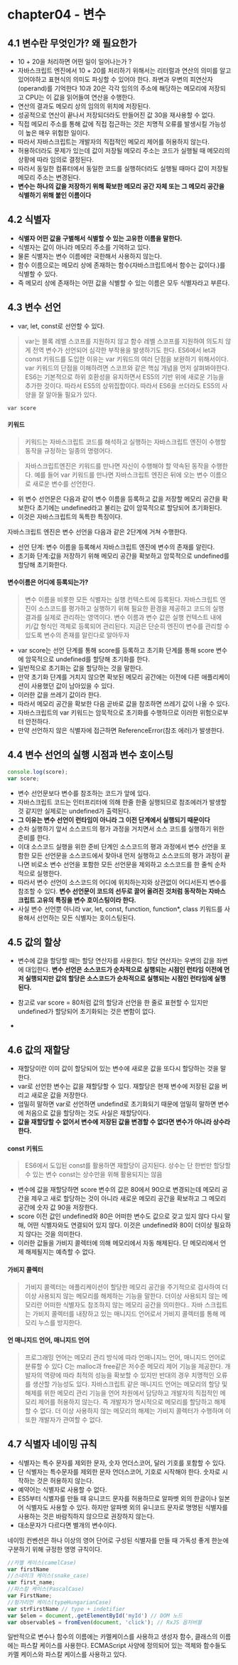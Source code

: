 # chapter04 - 변수

## 4.1 변수란 무엇인가? 왜 필요한가

- 10 + 20을 처리하면 어떤 일이 일어나는가 ?
- 자바스크립트 엔진에서 10 + 20를 처리하기 위해서는 리터럴과 연산의 의미를 알고 있어야하고 표현식의 의미도 파싱할 수 있어야 한다.
  좌변과 우변의 피연산자(operand)를 기억한다 10과 20은 각각 임의의 주소에 해당하는 메모리에 저장되고 CPU는 이 값을 읽어들여 연산을 수행한다.
- 연산의 결과도 메모리 상의 임의의 위치에 저장된다.
- 성공적으로 연산이 끝나서 저장되더라도 만들어진 값 30을 재사용할 수 없다.
- 직접 메모리 주소를 통해 값에 직접 접근하는 것은 치명적 오류를 발생시킬 가능성이 높은 매우 위험한 일이다.
- 따라서 자바스크립트는 개발자의 직접적인 메모리 제어를 허용하지 않는다.
- 허용하더라도 문제가 있는데 값이 저장될 메모리 주소는 코드가 실행될 때 메모리의 상황에 따라 임의로 결정된다.
- 따라서 동일한 컴퓨터에서 동일한 코드를 실행하더라도 실행될 때마다 값이 저장될 메모리 주소는 변경된다.
- **변수는 하나의 값을 저장하기 위해 확보한 메모리 공간 자체 또는 그 메모리 공간을 식별하기 위해 붙인 이름이다**

## 4.2 식별자

- **식별자 어떤 값을 구별해서 식별할 수 있는 고유한 이름을 말한다.**
- 식별자는 값이 아니라 메모리 주소를 기억하고 있다.
- 물론 식별자는 변수 이름에만 국한해서 사용하지 않는다.
- 함수 이름으로는 메모리 상에 존재하는 함수(자바스크립트에서 함수는 값이다.)를 식별할 수 있다.
- 즉 메모리 상에 존재하는 어떤 값을 식별할 수 있는 이름은 모두 식별자라고 부른다.

## 4.3 변수 선언

- var, let, const로 선언할 수 있다.

> var는 블록 레벨 스코프를 지원하지 않고 함수 레벨 스코프를 지원하여 의도치 않게 전역 변수가 선언되어 심각한 부작용을 발생하기도 한다.
> ES6에서 let과 const 키워드를 도입한 이유는 var 키워드의 여러 단점을 보완하기 위해서이다.
> var 키워드의 단점을 이해하려면 스코프와 같은 핵심 개념을 먼저 살펴봐야한다.
> ES6는 기본적으로 하위 호환성을 유지하면서 ES5의 기반 위에 새로운 기능을 추가한 것이다. 따라서 ES5의 상위집합이다.
> 따라서 ES6을 쓰더라도 ES5의 사양을 잘 알아둘 필요가 있다.

`var score`

#### 키워드

> 키워드는 자바스크립트 코드를 해석하고 실행하는 자바스크립트 엔진이 수행할 동작을 규정하는 일종의 명령어다.

> 자바스크립트엔진은 키워드를 만나면 자신이 수행해야 할 약속된 동작을 수행한다. 예를 들어 var 키워드를 만나면 자바스크립트 엔진은 뒤에 오는 변수 이름으로 새로운 변수를 선언한다.

- 위 변수 선언문은 다음과 같이 변수 이름을 등록하고 값을 저장할 메모리 공간을 확보한다 초기에는 undefined라고 불리는 값이 암묵적으로 할당되어 초기화된다.
- 이것은 자바스크립트의 독특한 특징이다.

자바스크립트 엔진은 변수 선언을 다음과 같은 2단계에 거쳐 수행한다.

- 선언 단계: 변수 이름을 등록해서 자바스크립트 엔진에 변수의 존재를 알린다.
- 초기화 단계:값을 저장하기 위해 메모리 공간을 확보하고 암묵적으로 undefined를 할당해 초기화한다.

#### 변수이름은 어디에 등록되는가?

> 변수 이름을 비롯한 모든 식별자는 실행 컨텍스트에 등록된다.
> 자바스크립트 엔진이 소스코드를 평가하고 실행하기 위해 필요한 환경을 제공하고 코드의 실행 결과를 실제로 관리하는 영역이다.
> 변수 이름과 변수 값은 실행 컨텍스트 내에 키/값 형식인 객체로 등록되어 관리된다.
> 지금은 단순히 엔진이 변수를 관리할 수 있도록 변수의 존재를 알린다로 알아두자

- var score는 선언 단계를 통해 score를 등록하고 초기화 단계를 통해 score 변수에 암묵적으로 undefined를 할당해 초기화를 한다.
- 일반적으로 초기화는 값을 할당하는 것을 말한다.
- 만약 초기화 단계를 거치지 않으면 확보된 메모리 공간에는 이전에 다른 애플리케이션이 사용했던 값이 남아있을 수 있다.
- 이러한 값을 쓰레기 값이라 한다.
- 따라서 메모리 공간을 확보한 다음 곧바로 값을 참조하면 쓰레기 값이 나올 수 있다.
- 자바스크립트의 var 키워드는 암묵적으로 초기화를 수행하므로 이러한 위험으로부터 안전하다.
- 만약 선언하지 않은 식별자에 접근하면 ReferenceError(참조 에러)가 발생한다.

## 4.4 변수 선언의 실행 시점과 변수 호이스팅

```js
console.log(score);
var score;
```

- 변수 선언문보다 변수를 참조하는 코드가 앞에 있다.
- 자바스크립트 코드는 인터프리터에 의해 한줄 한줄 실행되므로 참조에러가 발생할 것 같지만 실제로는 undefined가 출력된다.
- **그 이유는 변수 선언이 런타임이 아니라 그 이전 단계에서 실행되기 때문이다**
- 순차 실행하기 앞서 소스코드의 평가 과정을 거치면서 소스 코드를 실행하기 위한 준비를 한다.
- 이대 소스코드 실행을 위한 준비 단계인 소스코드의 평과 과정에서 변수 선언을 포함한 모든 선언문을 소스코드에서 찾아내 먼저 실행하고 소스코드의 평가 과정이 끝나면 비로소 변수 선언을 포함한 모든 선언문을 제외하고 소스코드를 한 줄씩 순차적으로 실행한다.
- 따라서 변수 선언이 소스코드의 어디에 위치하는지와 상관없이 어디서든지 변수를 참조할 수 있다.
  **변수 선언문이 코드의 선두로 끌어 올려진 것처럼 동작하는 자바스크립트 고유의 특징을 변수 호이스팅이라 한다.**
- 사실 변수 선언뿐 아니라 var, let, const, function, function\*, class 키워드를 사용해서 선언하는 모든 식별자는 호이스팅된다.

## 4.5 값의 할상

- 변수에 값을 할당할 때는 할당 연산자를 사용한다. 할당 연산자는 우변의 값을 좌변에 대입한다.
  **변수 선언은 소스코드가 순차적으로 실행되는 시점인 런타임 이전에 먼저 실행되지만 값의 할당은 소스코드가 순차적으로 실행되는 시점인 런타임에 실행된다.**

- 참고로 var score = 80처럼 값의 할당과 선언을 한 줄로 표현할 수 있지만 undefined가 할당되어 초기화되는 것은 변함이 없다.
-

## 4.6 값의 재할당

- 재할당이란 이미 값이 할당되어 있는 변수에 새로운 값을 또다시 할당하는 것을 말한다.
- var로 선언한 변수는 값을 재할당할 수 있다. 재할당은 현재 변수에 저장된 값을 버리고 새로운 값을 저장한다.
- 엄밀히 말하면 var로 선언하면 undefind로 초기화되기 때문에 엄밀히 말하면 변수에 처음으로 값을 할당하는 것도 사실은 재할당이다.
- **값을 재할당할 수 없어서 변수에 저장된 값을 변경할 수 없다면 변수가 아니라 상수라 한다.**

#### const 키워드

> ES6에서 도입된 const를 활용하면 재할당이 금지된다. 상수는 단 한번만 할당할 수 있는 변수 const는 상수만을 위해 활용되지는 않음

- 변수에 값을 재할당하면 score 변수의 값은 80에서 90으로 변경되는데 메모리 공간을 제우고 새로 할당하는 것이 아니라 새로운 메모리 공간을 확보하고 그 메모리 공간에 숫자 값 90을 저장한다.
- score 이전 값인 undefined와 80은 어떠한 변수도 값으로 갖고 있지 않다 다시 말해, 어떤 식별자와도 연결되어 있지 않다. 이것은 undefined와 80이 더이상 필요하지 않다는 것을 의미한다.
- 이러한 값들을 가비지 콜렉터에 의해 메모리에서 자동 해제된다. 단 메모리에서 언제 해제될지는 예측할 수 없다.

#### 가비지 콜렉터

> 가비지 콜렉터는 애플리케이션이 할당한 메모리 공간을 주기적으로 검사하여 더 이상 사용되지 않는 메모리를 해제하는 기능을 말한다. 더이상 사용되지 않는 메모리란 어떠한 식별자도 참조하지 않는 메모리 공간을 의미한다.. 자바 스크립트는 가비지 콜렉터를 내장하고 있는 매니지드 언어로서 가비지 콜렉터를 통해 메모리 누스를 방지한다.

#### 언 매니지드 언어, 매니지드 언어

> 프로그래밍 언어는 메모리 관리 방식에 따라 언매니지느 언어, 매니지드 언어로 분류할 수 있다 C는 malloc과 free같은 저수준 메모리 제어 기능을 제공한다. 개발자의 역량에 따라 최적의 성능을 확보할 수 있지만 반대의 경우 치명적인 오류를 생산할 가능성도 있다.
> 자바스크립트 같은 매니지드 언어는 메모리의 할당 및 해제를 위한 메모리 관리 기능을 언어 차원에서 담당하고 개발자의 직접적인 메모리 제어를 허용하지 않는다.
> 즉 개발자가 명시적으로 메모리를 할당하고 해제할 수 없다. 더 이상 사용하지 않는 메모리의 해제는 가비지 콜렉터가 수행하며 이 또한 개발자가 관여할 수 없다.

## 4.7 식별자 네이밍 규칙

- 식별자는 특수 문자를 제외한 문자, 숫자 언더스코어, 달러 기호를 포함할 수 있다.
- 단 식별자는 특수문자를 제외한 문자 언더스코어, 기호로 시작해야 한다. 숫자로 시작하는 것은 허용하지 않는다.
- 예약어는 식별자로 사용할 수 없다.
- ES5부터 식별자를 만들 때 유니코드 문자를 허용하므로 알파벳 외의 한글이나 일본어 식별자도 사용할 수 있다. 하지만 알파벳 외의 유니코드 문자로 명명된 식별자를 사용하는 것은 바람직하지 않으므로 권장하지 않는다.
- 대소문자가 다르다면 별개의 변수이다.

네이밍 컨벤션은 하나 이상의 영어 단어로 구성된 식별자를 만들 때 가독성 좋게 한눈에 구분하기 위해 규정한 명명 규칙이다.

```js
//카멜 케이스(camelCase)
var firstName
//스네이크 케이스(snake_case)
var first_name;
//파스칼 케이스(PascalCase)
var FirstName;
//헝가리언 케이스(typeHungarianCase)
var strFirstName // type + indetifier
var $elem = document,.getElementById('myId') // DOM 노드
var observable$ = fromEven(document, 'click'); // RxJS 옵저버블
```

일반적으로 변수나 함수의 이름에는 카멜케이스를 사용하고 생성자 함수, 클래스의 이름에는 파스칼 케이스를 사용한다. ECMAScript 사양에 정의되어 있는 객체와 함수들도 카멜 케이스와 파스칼 케이스를 사용하고 있다.
